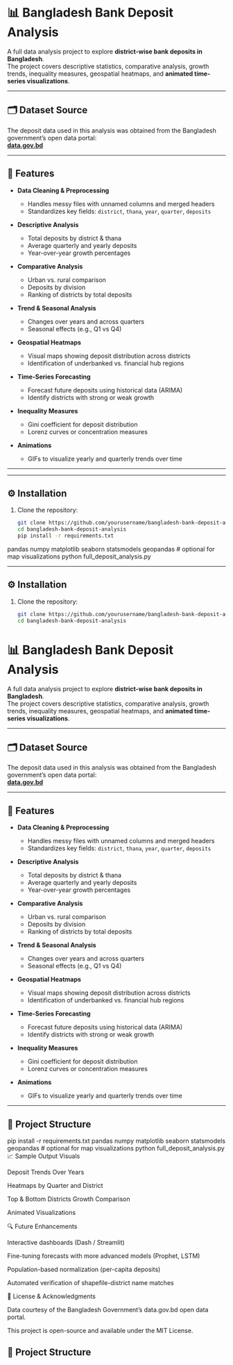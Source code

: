 # 📊 Bangladesh Bank Deposit Analysis

A full data analysis project to explore **district-wise bank deposits in Bangladesh**.  
The project covers descriptive statistics, comparative analysis, growth trends, inequality measures, geospatial heatmaps, and **animated time-series visualizations**.

---

## 🗂 Dataset Source

The deposit data used in this analysis was obtained from the Bangladesh government’s open data portal:  
[**data.gov.bd**](https://data.gov.bd/)

---

## 🚀 Features  

- **Data Cleaning & Preprocessing**  
  - Handles messy files with unnamed columns and merged headers  
  - Standardizes key fields: `district`, `thana`, `year`, `quarter`, `deposits`

- **Descriptive Analysis**  
  - Total deposits by district & thana  
  - Average quarterly and yearly deposits  
  - Year-over-year growth percentages

- **Comparative Analysis**  
  - Urban vs. rural comparison  
  - Deposits by division  
  - Ranking of districts by total deposits

- **Trend & Seasonal Analysis**  
  - Changes over years and across quarters  
  - Seasonal effects (e.g., Q1 vs Q4)

- **Geospatial Heatmaps**  
  - Visual maps showing deposit distribution across districts  
  - Identification of underbanked vs. financial hub regions

- **Time-Series Forecasting**  
  - Forecast future deposits using historical data (ARIMA)  
  - Identify districts with strong or weak growth

- **Inequality Measures**  
  - Gini coefficient for deposit distribution  
  - Lorenz curves or concentration measures

- **Animations**  
  - GIFs to visualize yearly and quarterly trends over time

---

---

## ⚙️ Installation  

1. Clone the repository:  
   ```bash
   git clone https://github.com/yourusername/bangladesh-bank-deposit-analysis.git
   cd bangladesh-bank-deposit-analysis
   pip install -r requirements.txt
pandas
numpy
matplotlib
seaborn
statsmodels
geopandas    # optional for map visualizations
python full_deposit_analysis.py

---

## ⚙️ Installation  

1. Clone the repository:  
   ```bash
   git clone https://github.com/yourusername/bangladesh-bank-deposit-analysis.git
   cd bangladesh-bank-deposit-analysis
# 📊 Bangladesh Bank Deposit Analysis

A full data analysis project to explore **district-wise bank deposits in Bangladesh**.  
The project covers descriptive statistics, comparative analysis, growth trends, inequality measures, geospatial heatmaps, and **animated time-series visualizations**.

---

## 🗂 Dataset Source

The deposit data used in this analysis was obtained from the Bangladesh government’s open data portal:  
[**data.gov.bd**](https://data.gov.bd/)

---

## 🚀 Features  

- **Data Cleaning & Preprocessing**  
  - Handles messy files with unnamed columns and merged headers  
  - Standardizes key fields: `district`, `thana`, `year`, `quarter`, `deposits`

- **Descriptive Analysis**  
  - Total deposits by district & thana  
  - Average quarterly and yearly deposits  
  - Year-over-year growth percentages

- **Comparative Analysis**  
  - Urban vs. rural comparison  
  - Deposits by division  
  - Ranking of districts by total deposits

- **Trend & Seasonal Analysis**  
  - Changes over years and across quarters  
  - Seasonal effects (e.g., Q1 vs Q4)

- **Geospatial Heatmaps**  
  - Visual maps showing deposit distribution across districts  
  - Identification of underbanked vs. financial hub regions

- **Time-Series Forecasting**  
  - Forecast future deposits using historical data (ARIMA)  
  - Identify districts with strong or weak growth

- **Inequality Measures**  
  - Gini coefficient for deposit distribution  
  - Lorenz curves or concentration measures

- **Animations**  
  - GIFs to visualize yearly and quarterly trends over time

---

## 📂 Project Structure  
pip install -r requirements.txt
pandas
numpy
matplotlib
seaborn
statsmodels
geopandas    # optional for map visualizations
python full_deposit_analysis.py
📈 Sample Output Visuals

Deposit Trends Over Years

Heatmaps by Quarter and District

Top & Bottom Districts Growth Comparison

Animated Visualizations

🔍 Future Enhancements

Interactive dashboards (Dash / Streamlit)

Fine-tuning forecasts with more advanced models (Prophet, LSTM)

Population-based normalization (per-capita deposits)

Automated verification of shapefile-district name matches

📄 License & Acknowledgments

Data courtesy of the Bangladesh Government’s data.gov.bd
 open data portal.

This project is open-source and available under the MIT License.


## 📂 Project Structure  

